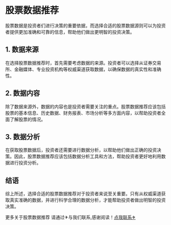 # 股票数据推荐

股票数据是投资者们进行决策的重要依据，而选择合适的股票数据源则可以为投资者提供更加准确和可靠的信息，帮助他们做出更明智的投资决策。

## 1. 数据来源

在选择股票数据推荐时，首先需要考虑数据的来源。投资者可以选择从证券交易所、金融媒体、专业投资机构等权威渠道获取数据，以确保数据的真实性和准确性。

## 2. 数据内容

除了数据来源外，数据的内容也是投资者需要关注的重点。股票数据推荐应该包括股票的基本信息、历史数据、财务报表、市场分析等多方面内容，以帮助投资者全面了解股票的情况。

## 3. 数据分析

在获取股票数据后，投资者还需要进行数据分析，以帮助他们做出正确的投资决策。因此，股票数据推荐应该包括数据分析工具和方法，帮助投资者更好地利用数据进行投资分析。

## 结语

综上所述，选择合适的股票数据推荐对于投资者来说至关重要。只有从权威渠道获取真实准确的数据，并进行科学合理的数据分析，才能帮助投资者做出明智的投资决策。

更多关于股票数据推荐 请通过✈与我们联系,感谢阅读！[点我联系✈](https://www.G208.com)